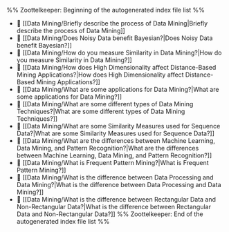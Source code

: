%% Zoottelkeeper: Beginning of the autogenerated index file list  %%
- 📄 [[Data Mining/Briefly describe the process of Data Mining|Briefly describe the process of Data Mining]]
- 📄 [[Data Mining/Does Noisy Data benefit Bayesian?|Does Noisy Data benefit Bayesian?]]
- 📄 [[Data Mining/How do you measure Similarity in Data Mining?|How do you measure Similarity in Data Mining?]]
- 📄 [[Data Mining/How does High Dimensionality affect Distance-Based Mining Applications?|How does High Dimensionality affect Distance-Based Mining Applications?]]
- 📄 [[Data Mining/What are some applications for Data Mining?|What are some applications for Data Mining?]]
- 📄 [[Data Mining/What are some different types of Data Mining Techniques?|What are some different types of Data Mining Techniques?]]
- 📄 [[Data Mining/What are some Similarity Measures used for Sequence Data?|What are some Similarity Measures used for Sequence Data?]]
- 📄 [[Data Mining/What are the differences between Machine Learning, Data Mining, and Pattern Recognition?|What are the differences between Machine Learning, Data Mining, and Pattern Recognition?]]
- 📄 [[Data Mining/What is Frequent Pattern Mining?|What is Frequent Pattern Mining?]]
- 📄 [[Data Mining/What is the difference between Data Processing and Data Mining?|What is the difference between Data Processing and Data Mining?]]
- 📄 [[Data Mining/What is the difference between Rectangular Data and Non-Rectangular Data?|What is the difference between Rectangular Data and Non-Rectangular Data?]]
%% Zoottelkeeper: End of the autogenerated index file list  %%
